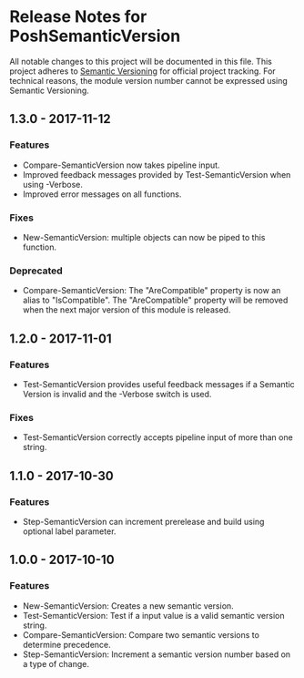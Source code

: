 # Release Notes for PoshSemanticVersion

All notable changes to this project will be documented in this file.
This project adheres to [Semantic Versioning](http://semver.org/) for
official project tracking. For technical reasons, the module version
number cannot be expressed using Semantic Versioning.

## 1.3.0 - 2017-11-12
### Features
- Compare-SemanticVersion now takes pipeline input.
- Improved feedback messages provided by Test-SemanticVersion when using -Verbose.
- Improved error messages on all functions.

### Fixes
- New-SemanticVersion: multiple objects can now be piped to this function.

### Deprecated
- Compare-SemanticVersion: The "AreCompatible" property is now an alias to "IsCompatible". The "AreCompatible"
  property will be removed when the next major version of this module is released.

## 1.2.0 - 2017-11-01
### Features
- Test-SemanticVersion provides useful feedback messages if a Semantic Version is invalid and the -Verbose switch
  is used.

### Fixes
- Test-SemanticVersion correctly accepts pipeline input of more than one string.

## 1.1.0 - 2017-10-30
### Features
- Step-SemanticVersion can increment prerelease and build using optional label parameter.

## 1.0.0 - 2017-10-10
### Features
- New-SemanticVersion: Creates a new semantic version.
- Test-SemanticVersion: Test if a input value is a valid semantic version string.
- Compare-SemanticVersion: Compare two semantic versions to determine precedence.
- Step-SemanticVersion: Increment a semantic version number based on a type of change.
